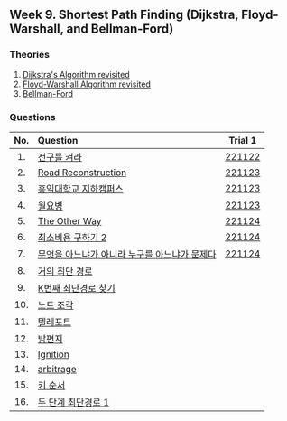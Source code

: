 ## Week 9. Shortest Path Finding (Dijkstra, Floyd-Warshall, and Bellman-Ford)

### Theories
1. [Dijkstra's Algorithm revisited](https://github.com/JoonHyeok-hozy-Kim/datastructure_and_algorithm_in_python/blob/main/Contents/Part14_Graph_Algorithms/part14_00_graph_algorithms.md#1462-dijkstras-algorithm)
2. [Floyd-Warshall Algorithm revisited](https://github.com/JoonHyeok-hozy-Kim/datastructure_and_algorithm_in_python/blob/main/Contents/Part14_Graph_Algorithms/part14_00_graph_algorithms.md#tech-floyd-warshall-algorithm)
3. [Bellman-Ford]()


### Questions
|No.  |Question|Trial 1|
|:---:|:-------|:-----:|
|1.   |[전구를 켜라](https://www.acmicpc.net/problem/2423 )| [221122](https://github.com/JoonHyeok-hozy-Kim/algorithm_study/blob/main/BaekJoon/Solutions/Week9/MainQuestions/Sol_01_221122_2423.py) |
|2.   |[Road Reconstruction](https://www.acmicpc.net/problem/20046)| [221123](https://github.com/JoonHyeok-hozy-Kim/algorithm_study/blob/main/BaekJoon/Solutions/Week9/MainQuestions/Sol_02_221123_20046.py) |
|3.   |[홍익대학교 지하캠퍼스](https://www.acmicpc.net/problem/17833)| [221123](https://github.com/JoonHyeok-hozy-Kim/algorithm_study/blob/main/BaekJoon/Solutions/Week9/MainQuestions/Sol_03_221123_17833.py) |
|4.   |[월요병](https://www.acmicpc.net/problem/14611)| [221123](https://github.com/JoonHyeok-hozy-Kim/algorithm_study/blob/main/BaekJoon/Solutions/Week9/MainQuestions/Sol_04_221123_14611.py) |
|5.   |[The Other Way](https://www.acmicpc.net/problem/14554)| [221124](https://github.com/JoonHyeok-hozy-Kim/algorithm_study/blob/main/BaekJoon/Solutions/Week9/MainQuestions/Sol_05_221124_14554.py) |
|6.   |[최소비용 구하기 2](https://www.acmicpc.net/problem/11779)| [221124](https://github.com/JoonHyeok-hozy-Kim/algorithm_study/blob/main/BaekJoon/Solutions/Week9/MainQuestions/Sol_06_221124_11779.py) |
|7.   |[무엇을 아느냐가 아니라 누구를 아느냐가 문제다](https://www.acmicpc.net/problem/9694 )| [221124](https://github.com/JoonHyeok-hozy-Kim/algorithm_study/blob/main/BaekJoon/Solutions/Week9/MainQuestions/Sol_07_221124_9694.py) |
|8.   |[거의 최단 경로](https://www.acmicpc.net/problem/5719 )| [](https://github.com/JoonHyeok-hozy-Kim/algorithm_study/blob/main/BaekJoon/Solutions/Week9/MainQuestions/Sol.py) |
|9.   |[K번째 최단경로 찾기](https://www.acmicpc.net/problem/1854 )| [](https://github.com/JoonHyeok-hozy-Kim/algorithm_study/blob/main/BaekJoon/Solutions/Week9/MainQuestions/Sol.py) |
|10.  |[노트 조각](https://www.acmicpc.net/problem/24888)| [](https://github.com/JoonHyeok-hozy-Kim/algorithm_study/blob/main/BaekJoon/Solutions/Week9/MainQuestions/Sol.py) |
|11.  |[텔레포트](https://www.acmicpc.net/problem/16958)| [](https://github.com/JoonHyeok-hozy-Kim/algorithm_study/blob/main/BaekJoon/Solutions/Week9/MainQuestions/Sol.py) |
|12.  |[밤편지](https://www.acmicpc.net/problem/23258)| [](https://github.com/JoonHyeok-hozy-Kim/algorithm_study/blob/main/BaekJoon/Solutions/Week9/MainQuestions/Sol.py) |
|13.  |[Ignition](https://www.acmicpc.net/problem/13141)| [](https://github.com/JoonHyeok-hozy-Kim/algorithm_study/blob/main/BaekJoon/Solutions/Week9/MainQuestions/Sol.py) |
|14.  |[arbitrage](https://www.acmicpc.net/problem/6598 )| [](https://github.com/JoonHyeok-hozy-Kim/algorithm_study/blob/main/BaekJoon/Solutions/Week9/MainQuestions/Sol.py) |
|15.  |[키 순서](https://www.acmicpc.net/problem/2458 )| [](https://github.com/JoonHyeok-hozy-Kim/algorithm_study/blob/main/BaekJoon/Solutions/Week9/MainQuestions/Sol.py) |
|16.  |[두 단계 최단경로 1](https://www.acmicpc.net/problem/23793)| [](https://github.com/JoonHyeok-hozy-Kim/algorithm_study/blob/main/BaekJoon/Solutions/Week9/MainQuestions/Sol.py) |


















